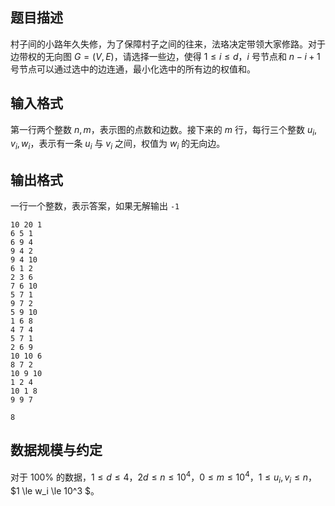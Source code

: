 ## 题目描述 

村子间的小路年久失修，为了保障村子之间的往来，法珞决定带领大家修路。对于边带权的无向图 $G = (V, E)$，请选择一些边，使得 $1\le i \le d$，$i$ 号节点和 $n - i + 1$ 号节点可以通过选中的边连通，最小化选中的所有边的权值和。

## 输入格式 

第一行两个整数 $n, m$，表示图的点数和边数。接下来的 $m$ 行，每行三个整数 $u_i, v_i, w_i$，表示有一条 $u_i$ 与 $v_i$ 之间，权值为 $w_i$ 的无向边。

## 输出格式 

一行一个整数，表示答案，如果无解输出 `-1`



```input1
10 20 1
6 5 1
6 9 4
9 4 2
9 4 10
6 1 2
2 3 6
7 6 10
5 7 1
9 7 2
5 9 10
1 6 8
4 7 4
5 7 1
2 6 9
10 10 6
8 7 2
10 9 10
1 2 4
10 1 8
9 9 7
```

```output1
8
```

## 数据规模与约定

对于 $100\%$ 的数据，$1 \le d \le 4$，$2d \le n \le 10^4$，$0 \le m \le 10^4$，$1 \le u_i, v_i \le n$，$1 \le w_i \le 10^3 $。

